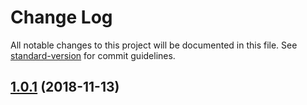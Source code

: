 # Change Log

All notable changes to this project will be documented in this file. See [standard-version](https://github.com/conventional-changelog/standard-version) for commit guidelines.

<a name="1.0.1"></a>
## [1.0.1](https://github.com/YOUR_GITHUB_USER_NAME/seequcumber/compare/v0.4.11...v1.0.1) (2018-11-13)
